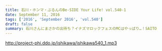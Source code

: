 ```yaml
---
title: 石川・ホンマ・ぶるんのBe-SIDE Your Life! vol.540-1
date: September 11, 2016
tags: ['2016', 'September 2016', 'vol.540']
draft: false
summary: 石川さんにまさかの出待ち？イナズマロックフェスのMCはやっぱり…！SAITO
---
```


http://project-phi.ddo.jp/ishikawa/ishikawa540_1.mp3